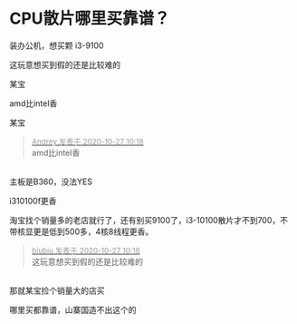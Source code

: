 # CPU散片哪里买靠谱？


装办公机，想买颗 i3-9100<img src="static/image/smiley/default/lol.gif" smilieid="12" border="0" alt="" /><img src="static/image/smiley/default/lol.gif" smilieid="12" border="0" alt="" /><img src="static/image/smiley/default/lol.gif" smilieid="12" border="0" alt="" />

这玩意想买到假的还是比较难的

某宝

amd比intel香

某宝<img src="static/image/smiley/default/time.gif" smilieid="15" border="0" alt="" /><img src="static/image/smiley/default/time.gif" smilieid="15" border="0" alt="" /><img src="static/image/smiley/default/time.gif" smilieid="15" border="0" alt="" /><img src="static/image/smiley/default/time.gif" smilieid="15" border="0" alt="" />

<div class="quote"><blockquote><font size="2"><a href="https://www.hostloc.com/forum.php?mod=redirect&amp;goto=findpost&amp;pid=9357726&amp;ptid=758862" target="_blank"><font color="#999999">Andrey 发表于 2020-10-27 10:18</font></a></font><br />
amd比intel香</blockquote></div><br />
主板是B360，没法YES <img src="static/image/smiley/default/smile.gif" smilieid="1" border="0" alt="" />

i310100f更香<img id="aimg_Fkwt4" onclick="zoom(this, this.src, 0, 0, 0)" class="zoom" src="https://cdn.jsdelivr.net/gh/hishis/forum-master/public/images/patch.gif" onmouseover="img_onmouseoverfunc(this)" onload="thumbImg(this)" border="0" alt="" />

淘宝找个销量多的老店就行了，还有别买9100了，i3-10100散片才不到700，不带核显更是低到500多，4核8线程更香。

<div class="quote"><blockquote><font size="2"><a href="https://www.hostloc.com/forum.php?mod=redirect&amp;goto=findpost&amp;pid=9357727&amp;ptid=758862" target="_blank"><font color="#999999">biubiu 发表于 2020-10-27 10:18</font></a></font><br />
这玩意想买到假的还是比较难的</blockquote></div><br />
那就某宝捡个销量大的店买 <img src="static/image/smiley/yct/003.gif" smilieid="50" border="0" alt="" />

哪里买都靠谱，山寨国造不出这个的
